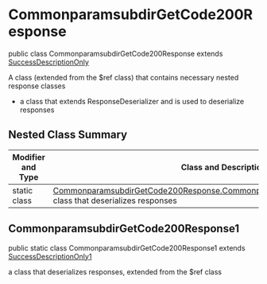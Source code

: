# CommonparamsubdirGetCode200Response

public class CommonparamsubdirGetCode200Response extends [SuccessDescriptionOnly](../../components/responses/SuccessDescriptionOnly.md)

A class (extended from the $ref class) that contains necessary nested response classes
- a class that extends ResponseDeserializer and is used to deserialize responses

## Nested Class Summary
| Modifier and Type | Class and Description |
| ----------------- | --------------------- |
| static class | [CommonparamsubdirGetCode200Response.CommonparamsubdirGetCode200Response1](#commonparamsubdirgetcode200response1)<br> class that deserializes responses |

## CommonparamsubdirGetCode200Response1
public static class CommonparamsubdirGetCode200Response1 extends [SuccessDescriptionOnly1](../../components/responses/SuccessDescriptionOnly.md#successdescriptiononly1)<br>

a class that deserializes responses, extended from the $ref class

